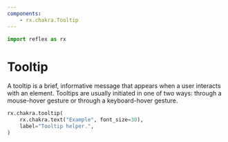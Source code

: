 ```yaml
---
components:
    - rx.chakra.Tooltip
---
```


```python exec
import reflex as rx
```

# Tooltip

A tooltip is a brief, informative message that appears when a user interacts with an element.
Tooltips are usually initiated in one of two ways: through a mouse-hover gesture or through a keyboard-hover gesture.

```python demo
rx.chakra.tooltip(
    rx.chakra.text("Example", font_size=30),
    label="Tooltip helper.",
)
```